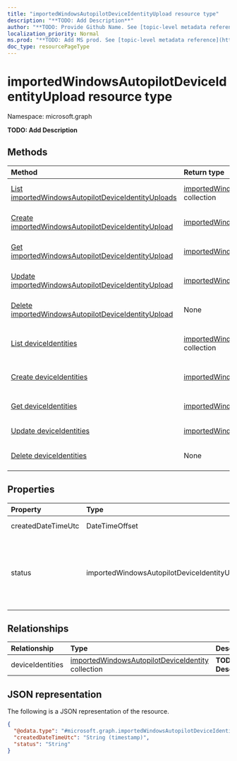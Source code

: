 ```yaml
---
title: "importedWindowsAutopilotDeviceIdentityUpload resource type"
description: "**TODO: Add Description**"
author: "**TODO: Provide Github Name. See [topic-level metadata reference](https://msgo.azurewebsites.net/add/document/guidelines/metadata.html#topic-level-metadata)**"
localization_priority: Normal
ms.prod: "**TODO: Add MS prod. See [topic-level metadata reference](https://msgo.azurewebsites.net/add/document/guidelines/metadata.html#topic-level-metadata)**"
doc_type: resourcePageType
---
```


# importedWindowsAutopilotDeviceIdentityUpload resource type

Namespace: microsoft.graph

**TODO: Add Description**

## Methods
|Method|Return type|Description|
|:---|:---|:---|
|[List importedWindowsAutopilotDeviceIdentityUploads](../api/intune-importedwindowsautopilotdeviceidentityupload-list.md)|[importedWindowsAutopilotDeviceIdentityUpload](../resources/intune-importedwindowsautopilotdeviceidentityupload.md) collection|Get a list of the [importedWindowsAutopilotDeviceIdentityUpload](../resources/importedwindowsautopilotdeviceidentityupload.md) objects and their properties.|
|[Create importedWindowsAutopilotDeviceIdentityUpload](../api/intune-importedwindowsautopilotdeviceidentityupload-create.md)|[importedWindowsAutopilotDeviceIdentityUpload](../resources/intune-importedwindowsautopilotdeviceidentityupload.md)|Create a new [importedWindowsAutopilotDeviceIdentityUpload](../resources/intune-importedwindowsautopilotdeviceidentityupload.md) object.|
|[Get importedWindowsAutopilotDeviceIdentityUpload](../api/intune-importedwindowsautopilotdeviceidentityupload-get.md)|[importedWindowsAutopilotDeviceIdentityUpload](../resources/intune-importedwindowsautopilotdeviceidentityupload.md)|Read the properties and relationships of an [importedWindowsAutopilotDeviceIdentityUpload](../resources/intune-importedwindowsautopilotdeviceidentityupload.md) object.|
|[Update importedWindowsAutopilotDeviceIdentityUpload](../api/intune-importedwindowsautopilotdeviceidentityupload-update.md)|[importedWindowsAutopilotDeviceIdentityUpload](../resources/intune-importedwindowsautopilotdeviceidentityupload.md)|Update the properties of an [importedWindowsAutopilotDeviceIdentityUpload](../resources/intune-importedwindowsautopilotdeviceidentityupload.md) object.|
|[Delete importedWindowsAutopilotDeviceIdentityUpload](../api/intune-importedwindowsautopilotdeviceidentityupload-delete.md)|None|Deletes an [importedWindowsAutopilotDeviceIdentityUpload](../resources/intune-importedwindowsautopilotdeviceidentityupload.md) object.|
|[List deviceIdentities](../api/intune-importedwindowsautopilotdeviceidentityupload-list-deviceidentities.md)|[importedWindowsAutopilotDeviceIdentity](../resources/intune-importedwindowsautopilotdeviceidentity.md) collection|Get the importedWindowsAutopilotDeviceIdentity resources from the deviceIdentities navigation property.|
|[Create deviceIdentities](../api/intune-importedwindowsautopilotdeviceidentityupload-post-deviceidentities.md)|[importedWindowsAutopilotDeviceIdentity](../resources/intune-importedwindowsautopilotdeviceidentity.md)|Create a new importedWindowsAutopilotDeviceIdentity object.|
|[Get deviceIdentities](../api/intune-importedwindowsautopilotdeviceidentityupload-get-importedwindowsautopilotdeviceidentity.md)|[importedWindowsAutopilotDeviceIdentity](../resources/intune-importedwindowsautopilotdeviceidentity.md)|Read the properties and relationships of an [importedWindowsAutopilotDeviceIdentity](../resources/intune-importedwindowsautopilotdeviceidentity.md) object.|
|[Update deviceIdentities](../api/intune-importedwindowsautopilotdeviceidentityupload-update-deviceidentities.md)|[importedWindowsAutopilotDeviceIdentity](../resources/intune-importedwindowsautopilotdeviceidentity.md)|Update the properties of a deviceIdentities object.|
|[Delete deviceIdentities](../api/intune-importedwindowsautopilotdeviceidentityupload-delete-deviceidentities.md)|None|Delete an [importedWindowsAutopilotDeviceIdentity](../resources/intune-importedwindowsautopilotdeviceidentity.md) object.|

## Properties
|Property|Type|Description|
|:---|:---|:---|
|createdDateTimeUtc|DateTimeOffset|**TODO: Add Description**|
|status|importedWindowsAutopilotDeviceIdentityUploadStatus|**TODO: Add Description**. Possible values are: `noUpload`, `pending`, `complete`, `error`.|

## Relationships
|Relationship|Type|Description|
|:---|:---|:---|
|deviceIdentities|[importedWindowsAutopilotDeviceIdentity](../resources/intune-importedwindowsautopilotdeviceidentity.md) collection|**TODO: Add Description**|

## JSON representation
The following is a JSON representation of the resource.
<!-- {
  "blockType": "resource",
  "keyProperty": "id",
  "@odata.type": "microsoft.graph.importedWindowsAutopilotDeviceIdentityUpload",
  "baseType": "",
  "openType": false
}
-->
``` json
{
  "@odata.type": "#microsoft.graph.importedWindowsAutopilotDeviceIdentityUpload",
  "createdDateTimeUtc": "String (timestamp)",
  "status": "String"
}
```

